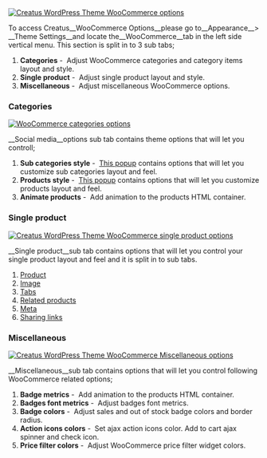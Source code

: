 <div class="thz-lightbox-gallery" markdown="1">
<div class="thz-doc-image max">
<a class="thz-lightbox mfp-image" href="../../docs-media/woocommerce-options.jpg" data-mfp-title="Creatus WordPress Theme WooCommerce options" data-modal-size="large">
	<img src="../../docs-media/woocommerce-options.jpg" alt="Creatus WordPress Theme WooCommerce options" />
</a>
</div>

<div id="search" markdown="1">

To access Creatus__WooCommerce Options__please go to__Appearance__> __Theme Settings__and locate the__WooCommerce__tab in the left side vertical menu. This section is split in to 3 sub tabs; 

1. __Categories__&nbsp;-&nbsp; Adjust WooCommerce categories and category items layout and style. 
1. __Single product__&nbsp;-&nbsp; Adjust single product layout and style.
1. __Miscellaneous__&nbsp;-&nbsp; Adjust miscellaneous WooCommerce options. 

</div>

### Categories
<div class="thz-doc-image max">
<a class="thz-lightbox mfp-image" href="../../docs-media/woocommerce-categories-options.jpg" data-mfp-title="Creatus WordPress Theme WooCommerce categories options" data-modal-size="large">
	<img src="../../docs-media/woocommerce-categories-options.jpg" alt="WooCommerce categories options" />
</a>
</div>


__Social media__options sub tab contains theme options that will let you controll;

1. __Sub categories style__&nbsp;-&nbsp; <a class="thz-lightbox mfp-image" href="../../docs-media/woocommerce-subcategory-options.jpg" data-mfp-title="Creatus WordPress Theme WooCommerce sub categories options" data-modal-size="large">This popup</a> contains options that will let you customize sub categories layout and feel. 
1. __Products style__&nbsp;-&nbsp;  <a class="thz-lightbox mfp-image" href="../../docs-media/woocommerce-products-options.jpg" data-mfp-title="Creatus WordPress Theme WooCommerce category products options" data-modal-size="large">This popup</a> contains options that will let you customize products layout and feel.
1. __Animate products__&nbsp;-&nbsp; Add animation to the products HTML container.
 


### Single product
<div class="thz-doc-image max">
<a class="thz-lightbox mfp-image" href="../../docs-media/woocommerce-single-product-options.jpg" data-mfp-title="Creatus WordPress Theme WooCommerce single product options" data-modal-size="large">
	<img src="../../docs-media/woocommerce-single-product-options.jpg" alt="Creatus WordPress Theme WooCommerce single product options" />
</a>
</div>


__Single product__sub tab contains options that will let you control your single product layout and feel and it is split in to sub tabs.


1. <a class="thz-lightbox mfp-image" href="../../docs-media/woo-product-tab-options.jpg" data-mfp-title="Creatus WordPress Theme Single product sub tab" data-modal-size="large"> Product </a>
1. <a class="thz-lightbox mfp-image" href="../../docs-media/woo-image-tab-options.jpg" data-mfp-title="Creatus WordPress Theme Single product image sub tab" data-modal-size="large"> Image </a>
1. <a class="thz-lightbox mfp-image" href="../../docs-media/woo-tabs-options.jpg" data-mfp-title="Creatus WordPress Theme Single product tabs sub tab" data-modal-size="large"> Tabs </a>
1. <a class="thz-lightbox mfp-image" href="../../docs-media/woo-related-tab-options.jpg" data-mfp-title="Creatus WordPress Theme Single product related sub tab" data-modal-size="large"> Related products </a>
1. <a class="thz-lightbox mfp-image" href="../../docs-media/woo-meta-tab-options.jpg" data-mfp-title="Creatus WordPress Theme Single product meta sub tab" data-modal-size="large"> Meta </a>
1. <a class="thz-lightbox mfp-image" href="../../docs-media/woo-sharing-links-tab.jpg" data-mfp-title="Creatus WordPress Theme Single product sharing links sub tab" data-modal-size="large"> Sharing links </a>




### Miscellaneous
<div class="thz-doc-image max">
<a class="thz-lightbox mfp-image" href="../../docs-media/woocommerce-miscellaneous-options.jpg" data-mfp-title="Creatus WordPress Theme WooCommerce Miscellaneous options" data-modal-size="large">
	<img src="../../docs-media/woocommerce-miscellaneous-options.jpg" alt="Creatus WordPress Theme WooCommerce Miscellaneous options" />
</a>
</div>


__Miscellaneous__sub tab contains options that will let you control following  WooCommerce related options;

1. __Badge metrics__&nbsp;-&nbsp; Add animation to the products HTML container.
1. __Badges font metrics__&nbsp;-&nbsp; Adjust badges font metrics.
1. __Badge colors__&nbsp;-&nbsp; Adjust sales and out of stock badge colors and border radius.
1. __Action icons colors__&nbsp;-&nbsp; Set ajax action icons color. Add to cart ajax spinner and check icon.
1. __Price filter colors__&nbsp;-&nbsp; Adjust WooCommerce price filter widget colors.


</div>